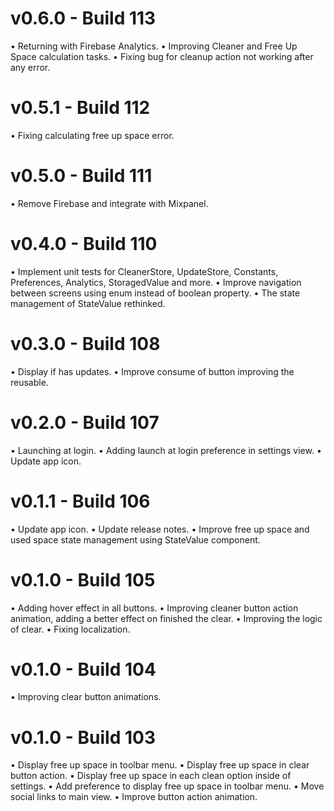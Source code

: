 # v0.6.0 - Build 113

• Returning with Firebase Analytics.
• Improving Cleaner and Free Up Space calculation tasks.
• Fixing bug for cleanup action not working after any error.

# v0.5.1 - Build 112

• Fixing calculating free up space error.

# v0.5.0 - Build 111

• Remove Firebase and integrate with Mixpanel.

# v0.4.0 - Build 110

• Implement unit tests for CleanerStore, UpdateStore, Constants, Preferences, Analytics, StoragedValue and more.
• Improve navigation between screens using enum instead of boolean property.
• The state management of StateValue rethinked.

# v0.3.0 - Build 108

• Display if has updates.
• Improve consume of button improving the reusable.

# v0.2.0 - Build 107

• Launching at login.
• Adding launch at login preference in settings view.
• Update app icon.

# v0.1.1 - Build 106

• Update app icon.
• Update release notes.
• Improve free up space and used space state management using StateValue component.

# v0.1.0 - Build 105

• Adding hover effect in all buttons.
• Improving cleaner button action animation, adding a better effect on finished the clear.
• Improving the logic of clear.
• Fixing localization.

# v0.1.0 - Build 104

• Improving clear button animations.

# v0.1.0 - Build 103

• Display free up space in toolbar menu.
• Display free up space in clear button action.
• Display free up space in each clean option inside of settings.
• Add preference to display free up space in toolbar menu.
• Move social links to main view.
• Improve button action animation.
